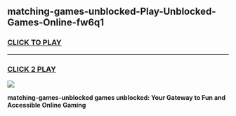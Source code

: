 
## matching-games-unblocked-Play-Unblocked-Games-Online-fw6q1
<h3>
<a href="https://premium76.site?title=matching-games-unblocked&ref=25A">CLICK TO PLAY</a></h3>
<hr>

<h3>
<a href="https://premium76.site?title=matching-games-unblocked&ref=25A">CLICK 2 PLAY</a>
  
</h3>

<a href="https://premium76.site?title=matching-games-unblocked&ref=25A"><img src="https://clearcache.store/games.png"></a>


**matching-games-unblocked games unblocked: Your Gateway to Fun and Accessible Online Gaming**
